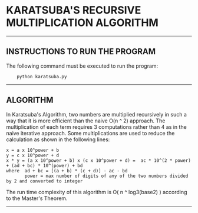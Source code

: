 # KARATSUBA'S RECURSIVE MULTIPLICATION ALGORITHM
---------------------------------------------------
INSTRUCTIONS TO RUN THE PROGRAM
---------------------------------------------------

The following command must be executed to run the program:

        python karatsuba.py

---------------------------------------------------
ALGORITHM
---------------------------------------------------

In Karatsuba's Algorithm, two numbers are multiplied recursively in such
a way that it is more efficient than the naive O(n ^ 2) approach. The
multiplication of each term requires 3 computations rather than 4 as in
the naive iterative approach. Some multiplications are used to reduce the
calculation as shown in the following lines:

    x = a x 10^power + b
    y = c x 10^power + d
    x * y = (a x 10^power + b) x (c x 10^power + d) =  ac * 10^(2 * power) + (ad + bc) * 10^(power) + bd
    where  ad + bc = [(a + b) * (c + d)] - ac - bd
           power = max number of digits of any of the two numbers divided by 2 and converted to integer

The run time complexity of this algorithm is O( n ^ log3(base2) ) according to the Master's Theorem.

-----------------------------------------------------
